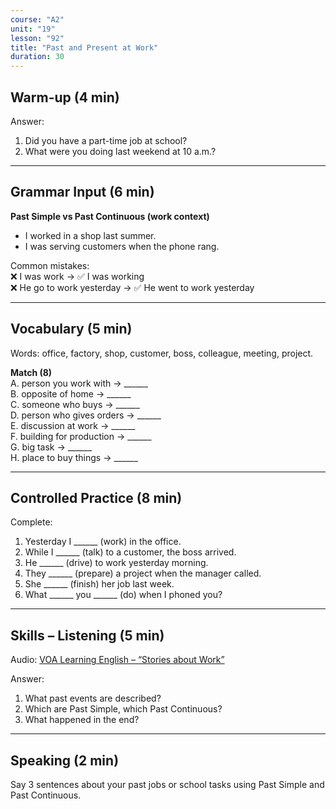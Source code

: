 ```yaml
---
course: "A2"
unit: "19"
lesson: "92"
title: "Past and Present at Work"
duration: 30
---
```


## Warm-up (4 min)
Answer:
1. Did you have a part-time job at school?  
2. What were you doing last weekend at 10 a.m.?  

-------

## Grammar Input (6 min)
**Past Simple vs Past Continuous (work context)**  
- I worked in a shop last summer.  
- I was serving customers when the phone rang.  

Common mistakes:  
❌ I was work → ✅ I was working  
❌ He go to work yesterday → ✅ He went to work yesterday  

-------

## Vocabulary (5 min)
Words: office, factory, shop, customer, boss, colleague, meeting, project.  

**Match (8)**  
A. person you work with → ______  
B. opposite of home → ______  
C. someone who buys → ______  
D. person who gives orders → ______  
E. discussion at work → ______  
F. building for production → ______  
G. big task → ______  
H. place to buy things → ______  

-------

## Controlled Practice (8 min)
Complete:  
1. Yesterday I ______ (work) in the office.  
2. While I ______ (talk) to a customer, the boss arrived.  
3. He ______ (drive) to work yesterday morning.  
4. They ______ (prepare) a project when the manager called.  
5. She ______ (finish) her job last week.  
6. What ______ you ______ (do) when I phoned you?  

-------

## Skills – Listening (5 min)
Audio: [VOA Learning English – “Stories about Work”](https://learningenglish.voanews.com/)  

Answer:  
1. What past events are described?  
2. Which are Past Simple, which Past Continuous?  
3. What happened in the end?  

-------

## Speaking (2 min)
Say 3 sentences about your past jobs or school tasks using Past Simple and Past Continuous.

